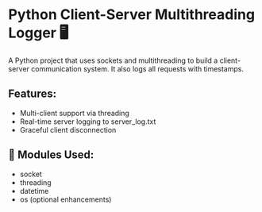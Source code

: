 # Python Client-Server Multithreading Logger 🖥

A  Python project that uses sockets and multithreading to build a client-server communication system. It also logs all requests with timestamps.

##  Features:
- Multi-client support via threading
- Real-time server logging to server_log.txt
- Graceful client disconnection

## 🧰 Modules Used:
- socket
- threading
- datetime
- os (optional enhancements)

